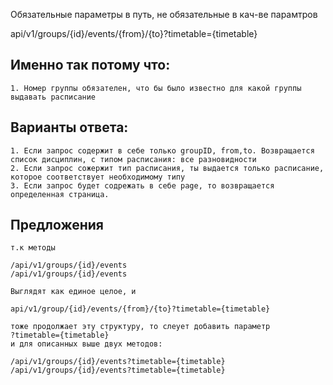 ﻿Обязательные параметры в путь, не обязательные в кач-ве парамтров

api/v1/groups/{id}/events/{from}/{to}?timetable={timetable}

## Именно так потому что:
	1. Номер группы обязателен, что бы было известно для какой группы выдавать расписание
	
## Варианты ответа:
	1. Если запрос содержит в себе только groupID, from,to. Возвращается список дисциплин, с типом расписания: все разновидности
	2. Если запрос сожержит тип расписания, ты выдается только расписание, которое соответствует необходимому типу
	3. Если запрос будет содрежать в себе page, то возвращается определенная страница. 

## Предложения
	т.к методы 
	
	/api/v1/groups/{id}/events
    /api/v1/groups/{id}/events

	Выглядят как единое целое, и 
	
	api/v1/group/{id}/events/{from}/{to}?timetable={timetable}
	
	тоже продолжает эту структуру, то слеует добавить параметр 
	?timetable={timetable}
	и для описанных выше двух методов:

	/api/v1/groups/{id}/events?timetable={timetable}
	/api/v1/groups/{id}/events?timetable={timetable}
